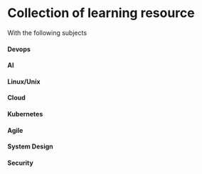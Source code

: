 # Collection of learning resource

With the following subjects

#### Devops
#### AI
#### Linux/Unix
#### Cloud
#### Kubernetes
#### Agile
#### System Design
#### Security


